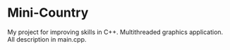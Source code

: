 # Mini-Country
My project for improving skills in C++.
Multithreaded graphics application.
All description in main.cpp.
